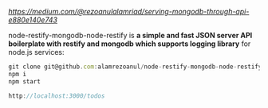 *https://medium.com/@rezoanulalamriad/serving-mongodb-through-api-e880e140e743*

node-restify-mongodb-node-restify is **a simple and fast JSON server API boilerplate with restify and mongodb which supports logging library** for node.js services:

```js
git clone git@github.com:alamrezoanul/node-restify-mongodb-node-restify.git
npm i
npm start

http://localhost:3000/todos
```
